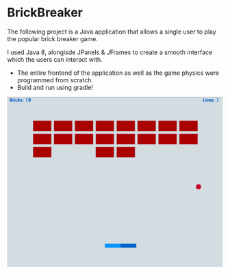 # BrickBreaker

The following project is a Java application that allows a single user to play the popular brick breaker game. 

I used Java 8, alongisde JPanels & JFrames to create a smooth interface which the users can interact with. 
 - The entire frontend of the application as well as the game physics were programmed from scratch.
 - Build and run using gradle!

<img src="screenshots/bricks.png"></img>
